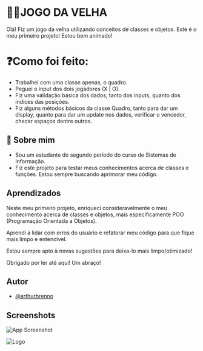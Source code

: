 
# 👵🏻JOGO DA VELHA

Olá! Fiz um jogo da velha utilizando conceitos de classes e objetos.
Este é o meu primeiro projeto! Estou bem animado!

# ❓Como foi feito:

* Trabalhei com uma classe apenas, o quadro.
* Peguei o input dos dois jogadores (X | O).
* Fiz uma validação básica dos dados, tanto dos inputs, quanto dos índices das posições.
* Fiz alguns métodos básicos da classe Quadro, tanto para dar um display, quanto para dar um update nos dados, verificar o vencedor, checar espaços dentre outros.




## 🚀 Sobre mim
* Sou um estudante do segundo período do curso de Sistemas de Informação.
* Fiz este projeto para testar meus conhecimentos acerca de classes e funções. Estou sempre buscando aprimorar meu código.


## Aprendizados

Neste meu primeiro projeto, enriqueci consideravelmente o meu conhecimento
acerca de classes e objetos, mais especificamente POO (Programação Orientada a Objetos).

Aprendi a lidar com erros do usuário e refatorar meu código para que fique mais limpo e entendível.

Estou sempre apto à novas sugestões para deixa-lo mais limpo/otimizado!

Obrigado por ler até aqui! Um abraço!


## Autor

- [@arthurbrenno](https://github.com/arthurbrenno)


## Screenshots

![App Screenshot](https://media.discordapp.net/attachments/1019936202134126593/1029092401693868124/carbon_1.png?width=819&height=554)


![Logo](https://media.discordapp.net/attachments/1019936202134126593/1029091702503374929/Arthur_Brenno.png?)

